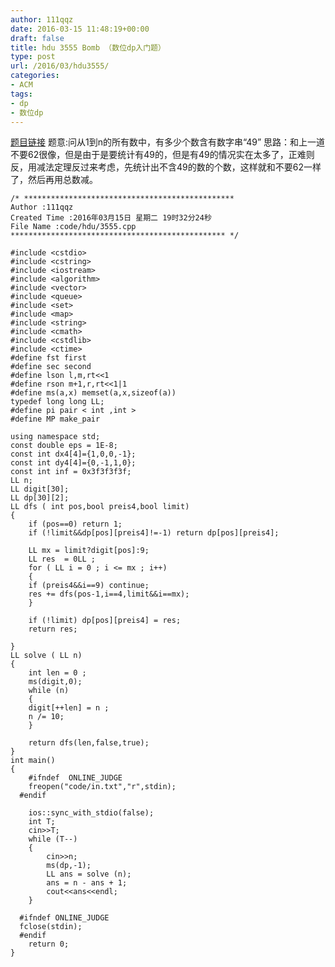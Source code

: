 ```yaml
---
author: 111qqz
date: 2016-03-15 11:48:19+00:00
draft: false
title: hdu 3555 Bomb （数位dp入门题）
type: post
url: /2016/03/hdu3555/
categories:
- ACM
tags:
- dp
- 数位dp
---
```


[题目链接](http://acm.hdu.edu.cn/showproblem.php?pid=3555)
题意:问从1到n的所有数中，有多少个数含有数字串“49”
思路：和上一道不要62很像，但是由于是要统计有49的，但是有49的情况实在太多了，正难则反，用减法定理反过来考虑，先统计出不含49的数的个数，这样就和不要62一样了，然后再用总数减。
 

    
    /* ***********************************************
    Author :111qqz
    Created Time :2016年03月15日 星期二 19时32分24秒
    File Name :code/hdu/3555.cpp
    ************************************************ */
    
    #include <cstdio>
    #include <cstring>
    #include <iostream>
    #include <algorithm>
    #include <vector>
    #include <queue>
    #include <set>
    #include <map>
    #include <string>
    #include <cmath>
    #include <cstdlib>
    #include <ctime>
    #define fst first
    #define sec second
    #define lson l,m,rt<<1
    #define rson m+1,r,rt<<1|1
    #define ms(a,x) memset(a,x,sizeof(a))
    typedef long long LL;
    #define pi pair < int ,int >
    #define MP make_pair
    
    using namespace std;
    const double eps = 1E-8;
    const int dx4[4]={1,0,0,-1};
    const int dy4[4]={0,-1,1,0};
    const int inf = 0x3f3f3f3f;
    LL n;
    LL digit[30];
    LL dp[30][2];
    LL dfs ( int pos,bool preis4,bool limit)
    {
        if (pos==0) return 1;
        if (!limit&&dp[pos][preis4]!=-1) return dp[pos][preis4];
    
        LL mx = limit?digit[pos]:9;
        LL res  = 0LL ;
        for ( LL i = 0 ; i <= mx ; i++)
        {
    	if (preis4&&i==9) continue;
    	res += dfs(pos-1,i==4,limit&&i==mx);
        }
        
        if (!limit) dp[pos][preis4] = res;
        return res;
    
    }
    LL solve ( LL n)
    {
        int len = 0 ;
        ms(digit,0);
        while (n)
        {
    	digit[++len] = n ;
    	n /= 10;
        }
        
        return dfs(len,false,true);
    }
    int main()
    {
    	#ifndef  ONLINE_JUDGE 
    	freopen("code/in.txt","r",stdin);
      #endif
    
    	ios::sync_with_stdio(false);
    	int T;
    	cin>>T;
    	while (T--)
    	{
    	    cin>>n;
    	    ms(dp,-1);
    	    LL ans = solve (n);
    	    ans = n - ans + 1;
    	    cout<<ans<<endl;
    	}
    
      #ifndef ONLINE_JUDGE  
      fclose(stdin);
      #endif
        return 0;
    }
    



